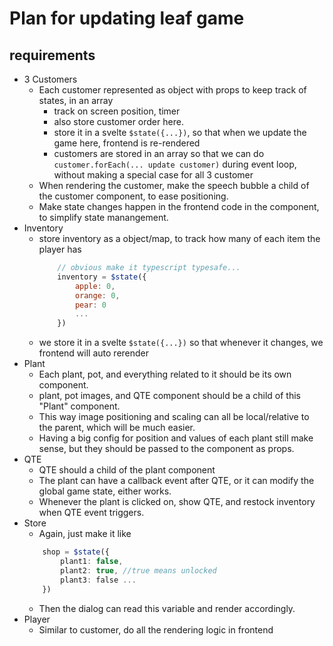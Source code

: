 # Plan for updating leaf game

## requirements
* 3 Customers
    * Each customer represented as object with props to keep track of states, in an array
        + track on screen position, timer
        + also store customer order here.
        + store it in a svelte `$state({...})`, so that when we update the game here, frontend is re-rendered
        + customers are stored in an array so that we can do `customer.forEach(... update customer)` during event loop, without making a special case for all 3 customer
    * When rendering the customer, make the speech bubble a child of the customer component, to ease positioning.
    * Make state changes happen in the frontend code in the component, to simplify state manangement.
* Inventory
    + store inventory as a object/map, to track how many of each item the player has
        ```js
            // obvious make it typescript typesafe...
            inventory = $state({
                apple: 0,
                orange: 0,
                pear: 0
                ...
            })
        ```
    + we store it in a svelte `$state({...})` so that whenever it changes, we frontend will auto rerender
* Plant
    + Each plant, pot, and everything related to it should be its own component.
    + plant, pot images, and QTE component should be a child of this "Plant" component.
    + This way image positioning and scaling can all be local/relative to the parent, which will be much easier.
    + Having a big config for position and values of each plant still make sense, but they should be passed to the component as props.
* QTE
    + QTE should a child of the plant component
    + The plant can have a callback event after QTE, or it can modify the global game state, either works.
    + Whenever the plant is clicked on, show QTE, and restock inventory when QTE event triggers.
* Store
    + Again, just make it like
    ```ts
        shop = $state({
            plant1: false,
            plant2: true, //true means unlocked
            plant3: false ...
        })
    ```
    + Then the dialog can read this variable and render accordingly.
* Player
    + Similar to customer, do all the rendering logic in frontend